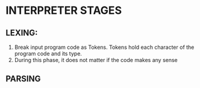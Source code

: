 # INTERPRETER STAGES

## LEXING:
1) Break input program code as Tokens. Tokens hold each character of the program code and its type.
2) During this phase, it does not matter if the code makes any sense

## PARSING